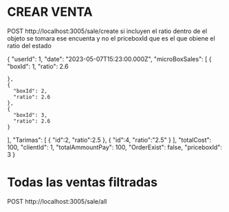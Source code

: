 # CREAR VENTA

POST http://localhost:3005/sale/create
si incluyen el ratio dentro de el objeto se tomara ese encuenta y no el 
priceboxId que es el que obiene el ratio del estado


{
  "userId": 1,
  "date": "2023-05-07T15:23:00.000Z",
  "microBoxSales": [
    {
      "boxId": 1,
      "ratio": 2.6
      
    },
    {
      "boxId": 2,
      "ratio": 2.6
    },
    {
      "boxId": 3,
      "ratio": 2.6
    }
  ],
  "Tarimas": [
    { 
    "id":2,
    "ratio":2.5
    },
    { 
    "id":4,
    "ratio":"2.5"
    }
    ],
  "totalCost": 100,
  "clientId": 1,
  "totalAmmountPay": 100,
  "OrderExist": false,
  "priceboxId": 3
}

# Todas las ventas filtradas
POST http://localhost:3005/sale/all